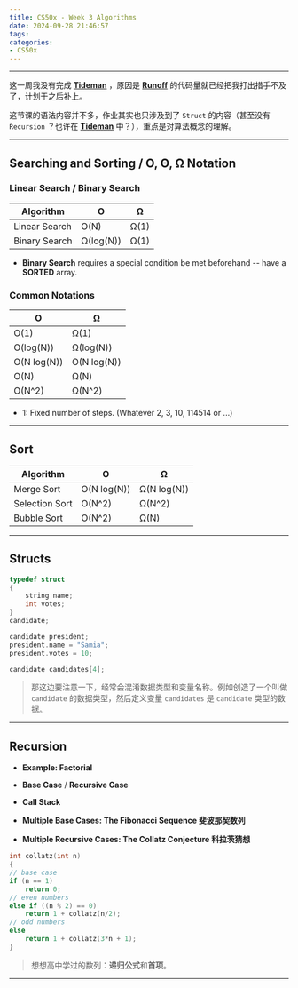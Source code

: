 ```yaml
---
title: CS50x - Week 3 Algorithms
date: 2024-09-28 21:46:57
tags:
categories: 
- CS50x
---
```


---

这一周我没有完成 **[Tideman](https://cs50.harvard.edu/x/2024/psets/3/tideman/)** ，原因是 **[Runoff](https://cs50.harvard.edu/x/2024/psets/3/runoff/)** 的代码量就已经把我打出措手不及了，计划于之后补上。

这节课的语法内容并不多，作业其实也只涉及到了 `Struct` 的内容（甚至没有 `Recursion` ？也许在 **[Tideman](https://cs50.harvard.edu/x/2024/psets/3/tideman/)** 中？），重点是对算法概念的理解。

---

## Searching and Sorting / O, Θ, Ω Notation

### Linear Search / Binary Search

| Algorithm     | O         | Ω    |
|---------------|-----------|------|
| Linear Search | O(N)      | Ω(1) |
| Binary Search | Ω(log(N)) | Ω(1) |

- **Binary Search** requires a special condition be met beforehand -- have a **SORTED** array.

### Common Notations

| O           | Ω           |
|-------------|-------------|
| O(1)        | Ω(1)        |
| O(log(N))   | Ω(log(N))   |
| O(N log(N)) | O(N log(N)) |
| O(N)        | Ω(N)        |
| O(N^2)      | Ω(N^2)      |

- 1: Fixed number of steps. (Whatever 2, 3, 10, 114514 or ...)

---

## Sort

| Algorithm      | O           |  Ω          |
|----------------|-------------|-------------|
| Merge Sort     | O(N log(N)) | Ω(N log(N)) |
| Selection Sort | O(N^2)      | Ω(N^2)      |
| Bubble Sort    | O(N^2)      | Ω(N)        |

---

## Structs

```c
typedef struct 
{
    string name;
    int votes; 
}
candidate;

candidate president;
president.name = "Samia";
president.votes = 10;

candidate candidates[4];
```

> 那这边要注意一下，经常会混淆数据类型和变量名称。例如创造了一个叫做 `candidate` 的数据类型，然后定义变量 `candidates` 是 `candidate` 类型的数据。

---

## Recursion

- **Example: Factorial**

- **Base Case** / **Recursive Case**  

- **Call Stack**

- **Multiple Base Cases: The Fibonacci Sequence 斐波那契数列**

- **Multiple Recursive Cases: The Collatz Conjecture 科拉茨猜想**

```c
int collatz(int n)
{
// base case
if (n == 1)
    return 0;
// even numbers
else if ((n % 2) == 0)
    return 1 + collatz(n/2);
// odd numbers
else
    return 1 + collatz(3*n + 1);
}
```

> 想想高中学过的数列：**递归公式**和**首项**。

---
